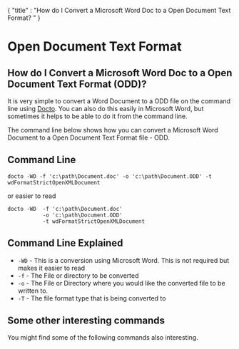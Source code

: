{
    "title" : "How do I Convert a Microsoft Word Doc to a Open Document Text Format? " 
}

Open Document Text Format 
==

How do I Convert a Microsoft Word Doc to a Open Document Text Format (ODD)?         
-

It is very simple to convert a Word Document to a ODD file  on the command line using [Docto](https://github.com/tobya/docto). You can also do this easily in Microsoft Word, but sometimes it helps to be able to do it from the command line.  

The command line below shows how you can convert a Microsoft Word Document to a Open Document Text Format file - ODD.

Command Line 
-

 ````
 docto -WD -f 'c:\path\Document.doc' -o 'c:\path\Document.ODD' -t wdFormatStrictOpenXMLDocument
 ````
 or easier to read
 ````
 docto -WD  -f 'c:\path\Document.doc' 
            -o 'c:\path\Document.ODD' 
            -t wdFormatStrictOpenXMLDocument
 ````

Command Line Explained 
-

 - `-WD` -  This is a conversion using Microsoft Word.  This is not required but makes it easier to read
 - `-f` -  The File or directory to be converted 
 - `-o` -  The File or Directory where you would like the converted file to be written to.
 - `-T` -  The file format type that is being converted to




Some other interesting commands
-

You might find some of the following commands also interesting.

    


